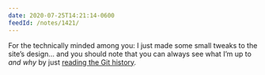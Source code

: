 ```yaml
---
date: 2020-07-25T14:21:14-0600
feedId: /notes/1421/
---
```


For the technically minded among you: I just made some small tweaks to the site’s design… and you should note that you can always see what I’m up to *and why* by just [reading the Git history](https://github.com/chriskrycho/v5.chriskrycho.com/commits/master).